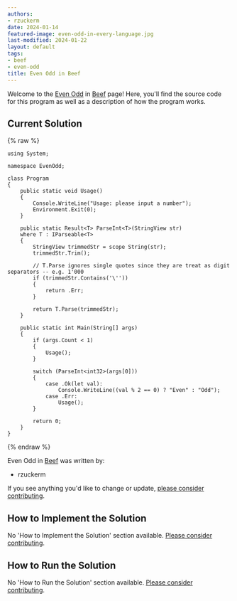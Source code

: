 ```yaml
---
authors:
- rzuckerm
date: 2024-01-14
featured-image: even-odd-in-every-language.jpg
last-modified: 2024-01-22
layout: default
tags:
- beef
- even-odd
title: Even Odd in Beef
---
```


Welcome to the [Even Odd](https://sampleprograms.io/projects/even-odd) in [Beef](https://sampleprograms.io/languages/beef) page! Here, you'll find the source code for this program as well as a description of how the program works.

## Current Solution

{% raw %}

```beef
using System;

namespace EvenOdd;

class Program
{
    public static void Usage()
    {
        Console.WriteLine("Usage: please input a number");
        Environment.Exit(0);
    }

    public static Result<T> ParseInt<T>(StringView str)
    where T : IParseable<T>
    {
        StringView trimmedStr = scope String(str);
        trimmedStr.Trim();

        // T.Parse ignores single quotes since they are treat as digit separators -- e.g. 1'000
        if (trimmedStr.Contains('\''))
        {
            return .Err;
        }

        return T.Parse(trimmedStr);
    }

    public static int Main(String[] args)
    {
        if (args.Count < 1)
        {
            Usage();
        }

        switch (ParseInt<int32>(args[0]))
        {
            case .Ok(let val):
                Console.WriteLine((val % 2 == 0) ? "Even" : "Odd");
            case .Err:
                Usage();
        }

        return 0;
    }
}

```

{% endraw %}

Even Odd in [Beef](https://sampleprograms.io/languages/beef) was written by:

- rzuckerm

If you see anything you'd like to change or update, [please consider contributing](https://github.com/TheRenegadeCoder/sample-programs).

## How to Implement the Solution

No 'How to Implement the Solution' section available. [Please consider contributing](https://github.com/TheRenegadeCoder/sample-programs-website).

## How to Run the Solution

No 'How to Run the Solution' section available. [Please consider contributing](https://github.com/TheRenegadeCoder/sample-programs-website).